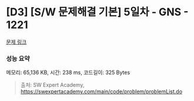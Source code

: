 # [D3] [S/W 문제해결 기본] 5일차 - GNS - 1221 

[문제 링크](https://swexpertacademy.com/main/code/problem/problemDetail.do?contestProbId=AV14jJh6ACYCFAYD) 

### 성능 요약

메모리: 65,136 KB, 시간: 238 ms, 코드길이: 325 Bytes



> 출처: SW Expert Academy, https://swexpertacademy.com/main/code/problem/problemList.do